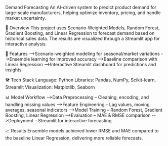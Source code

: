 Demand Forecasting
An AI-driven system to predict product demand for large-scale manufacturers, helping optimize inventory, pricing, and handle market uncertainty.

📌 Overview
This project uses Scenario-Weighted Models, Random Forest, Gradient Boosting, and Linear Regression to forecast demand based on historical sales data. The results are visualized through a Streamlit app for interactive analysis.

🚀 Features
-->Scenario-weighted modeling for seasonal/market variations
-->Ensemble learning for improved accuracy
-->Baseline comparison with Linear Regression
-->Interactive Streamlit dashboard for predictions and insights

🛠 Tech Stack
Language: Python
Libraries: Pandas, NumPy, Scikit-learn, Streamlit
Visualization: Matplotlib, Seaborn

📊 Model Workflow
-->Data Preprocessing – Cleaning, encoding, and handling missing values
-->Feature Engineering – Lag values, moving averages, seasonal indicators
-->Model Training – Random Forest, Gradient Boosting, Linear Regression
-->Evaluation – MAE & RMSE comparison
-->Deployment – Streamlit for interactive forecasting

📈 Results
Ensemble models achieved lower RMSE and MAE compared to the baseline Linear Regression, delivering more reliable forecasts.

